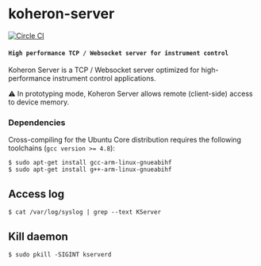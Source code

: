 # koheron-server

[![Circle CI](https://circleci.com/gh/Koheron/koheron-server.svg?style=shield)](https://circleci.com/gh/Koheron/koheron-server)

#### `High performance TCP / Websocket server for instrument control`

Koheron Server is a TCP / Websocket server optimized for high-performance instrument control applications.

:warning: In prototyping mode, Koheron Server allows remote (client-side) access to device memory.

### Dependencies

Cross-compiling for the Ubuntu Core distribution requires the following toolchains (`gcc version >= 4.8`):
```
$ sudo apt-get install gcc-arm-linux-gnueabihf
$ sudo apt-get install g++-arm-linux-gnueabihf
```

## Access log
```
$ cat /var/log/syslog | grep --text KServer
```

## Kill daemon
```
$ sudo pkill -SIGINT kserverd
```


